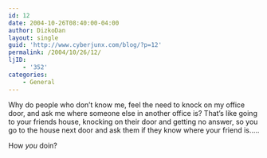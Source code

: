 ```yaml
---
id: 12
date: 2004-10-26T08:40:00-04:00
author: DizkoDan
layout: single
guid: 'http://www.cyberjunx.com/blog/?p=12'
permalink: /2004/10/26/12/
ljID:
    - '352'
categories:
    - General
---
```


Why do people who don’t know me, feel the need to knock on my office door, and ask me where someone else in another office is? That’s like going to your friends house, knocking on their door and getting no answer, so you go to the house next door and ask them if they know where your friend is…..

How *you* doin?